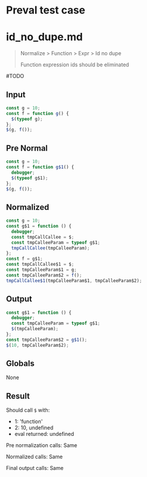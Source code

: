 # Preval test case

# id_no_dupe.md

> Normalize > Function > Expr > Id no dupe
>
> Function expression ids should be eliminated

#TODO

## Input

`````js filename=intro
const g = 10;
const f = function g() {
  $(typeof g);
};
$(g, f());
`````

## Pre Normal

`````js filename=intro
const g = 10;
const f = function g$1() {
  debugger;
  $(typeof g$1);
};
$(g, f());
`````

## Normalized

`````js filename=intro
const g = 10;
const g$1 = function () {
  debugger;
  const tmpCallCallee = $;
  const tmpCalleeParam = typeof g$1;
  tmpCallCallee(tmpCalleeParam);
};
const f = g$1;
const tmpCallCallee$1 = $;
const tmpCalleeParam$1 = g;
const tmpCalleeParam$2 = f();
tmpCallCallee$1(tmpCalleeParam$1, tmpCalleeParam$2);
`````

## Output

`````js filename=intro
const g$1 = function () {
  debugger;
  const tmpCalleeParam = typeof g$1;
  $(tmpCalleeParam);
};
const tmpCalleeParam$2 = g$1();
$(10, tmpCalleeParam$2);
`````

## Globals

None

## Result

Should call `$` with:
 - 1: 'function'
 - 2: 10, undefined
 - eval returned: undefined

Pre normalization calls: Same

Normalized calls: Same

Final output calls: Same
